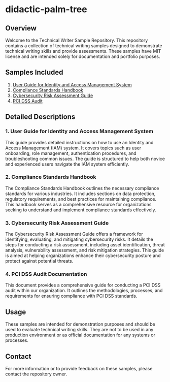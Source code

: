 # didactic-palm-tree
 
## Overview
Welcome to the Technical Writer Sample Repository. This repository contains a collection of technical writing samples designed to demonstrate technical writing skills and provide assessments. These samples have MIT license and are intended solely for documentation and portfolio purposes.

## Samples Included
 1. [User Guide for Identity and Access Management System](https://github.com/psicoder85/didactic-palm-tree/blob/main/Compliance%20Standards%20Handbook%20-%20ISO%2027001-27002%20-Sample%202.md)
 2. [Compliance Standards Handbook](https://github.com/psicoder85/didactic-palm-tree/blob/main/Compliance%20Standards%20Handbook%20-%20ISO%2027001-27002%20-Sample%202.md)
 3. [Cybersecurity Risk Assessment Guide](https://github.com/psicoder85/didactic-palm-tree/blob/main/Compliance%20Standards%20Handbook%20-%20ISO%2027001-27002%20-Sample%202.md)
 4. [PCI DSS Audit](https://github.com/psicoder85/didactic-palm-tree/blob/main/Compliance%20Standards%20Handbook%20-%20ISO%2027001-27002%20-Sample%202.md)

## Detailed Descriptions
### 1. User Guide for Identity and Access Management System
This guide provides detailed instructions on how to use an Identity and Access Management (IAM) system. It covers topics such as user onboarding, role management, authentication procedures, and troubleshooting common issues. The guide is structured to help both novice and experienced users navigate the IAM system efficiently.

### 2. Compliance Standards Handbook
The Compliance Standards Handbook outlines the necessary compliance standards for various industries. It includes sections on data protection, regulatory requirements, and best practices for maintaining compliance. This handbook serves as a comprehensive resource for organizations seeking to understand and implement compliance standards effectively.

### 3. Cybersecurity Risk Assessment Guide
The Cybersecurity Risk Assessment Guide offers a framework for identifying, evaluating, and mitigating cybersecurity risks. It details the steps for conducting a risk assessment, including asset identification, threat analysis, vulnerability assessment, and risk mitigation strategies. This guide is aimed at helping organizations enhance their cybersecurity posture and protect against potential threats.

### 4. PCI DSS Audit Documentation
This document provides a comprehensive guide for conducting a PCI DSS audit within our organization. It outlines the methodologies, processes, and requirements for ensuring compliance with PCI DSS standards.

## Usage
These samples are intended for demonstration purposes and should be used to evaluate technical writing skills. They are not to be used in any production environment or as official documentation for any systems or processes.

## Contact
For more information or to provide feedback on these samples, please contact the repository owner.

